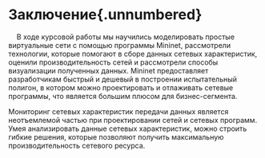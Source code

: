 # Заключение{.unnumbered}

$\quad$В ходе курсовой работы мы научились моделировать простые виртуальные сети с помощью программы Mininet, рассмотрели технологии, которые помогают в сборе данных сетевых характеристик, оценили производительность сетей и рассмотрели способы визуализации полученных данных. Mininet предоставляет разработчикам быстрый и дешевый в построении испытательный полигон, в котором можно проектировать и отлаживать сетевые программы, что является большим плюсом для бизнес-сегмента.  

Мониторинг сетевых характеристик передачи данных является неотъемлемой частью при проектировании сетей и сетевых программ. Умея анализировать данные сетевых характеристик, можно строить гибкие решения, которые позволяют получить максимальную производительность сетевого ресурса.